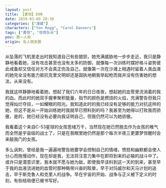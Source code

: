 ```yaml
---
layout: post
title: 【勇惊】对峙
date: 2019-03-09 20:30
categories: ["漫威"]
characters: ["Yon Rogg", "Carol Danvers"]
tags: ["勇惊", "惊奇队长"]
pov: 第一人称
origin: 名人朋友圈
---
```


从坠落的飞机里走出时我知道自己有些狼狈，她充满威胁地一步步走近，我只是静静地看着她，没有攻击甚至也没有太多的防御，就像每一次训练时摆好格斗姿势彼此戒备却又信任对方不会真正伤及自己，就像第一次在沙滩上相遇时留着人类血液的她完全没有能力抵抗克里文明却还是固执地朝我举起枪而我并没有伤害她的想法，从来没有。

我就这样静静地看着她，想起了我们六年的日日夜夜，想起她的血管里流淌着的我的血。而此时的她双手握拳聚积能量，指节的颜色是燃烧的火焰，充满警告但我只觉得灿烂夺目，一如耀眼的阳光。我知道此时的我已经没有足够的能力对抗这样的她，但这不是从一开始训练她时我就早已预料到的吗？我甚至为她得以打败我而骄傲，是的，她已经没有必要向我证明自己，但我仍然可以为她骄傲。

我看着这个来自C-53星球的女孩思绪万千，当然现在她已然脱去作为女孩的稚气而全然是宇宙级的战士了，只是在我眼里她仍然是那个每次半夜三更噩梦惊醒时会来敲我门的女孩。

多么讽刺，曾经是我一遍遍地警告她要学会控制自己的情绪，愤怒和幽默都会使人分心而拖慢动作，现在却是我，无法将注意力集中在即将到来的必输的战斗中了。或许只是潜意识里，我本就不愿与她为敌，即使我早该料到这一天的到来，甚至早于我的血液流进她的血管时那种略带兴奋的眩晕，早于对玛威尔和天马计划的追击，早于斯克鲁人和克里人的战争。早在宇宙的开始、战争与正义被下定义的时刻，有些结局便已被书写好。
